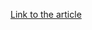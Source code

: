 [Link to the article](https://www.cisa.gov/news-events/alerts/2025/03/06/fbi-warns-data-extortion-scam-targeting-corporate-executives)
